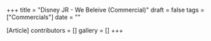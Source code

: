 +++
title = "Disney JR - We Beleive (Commercial)"
draft = false
tags = ["Commercials"]
date = ""

[Article]
contributors = []
gallery = []
+++